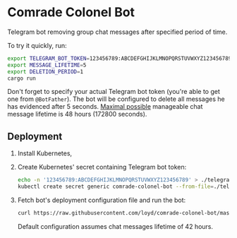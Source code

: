 # Comrade Colonel Bot

Telegram bot removing group chat messages after specified period of time.

To try it quickly, run:

```sh
export TELEGRAM_BOT_TOKEN=123456789:ABCDEFGHIJKLMNOPQRSTUVWXYZ123456789
export MESSAGE_LIFETIME=5
export DELETION_PERIOD=1
cargo run
```

Don't forget to specify your actual Telegram bot token (you're able to get one from `@BotFather`). The bot will be configured to delete all messages he has evidenced after 5 seconds. [Maximal possible](https://core.telegram.org/bots/api#deletemessage) manageable chat message lifetime is 48 hours (172800 seconds).

## Deployment

1. Install Kubernetes,

1. Create Kubernetes' secret containing Telegram bot token:

   ```sh
   echo -n '123456789:ABCDEFGHIJKLMNOPQRSTUVWXYZ123456789' > ./telegram-bot-token
   kubectl create secret generic comrade-colonel-bot --from-file=./telegram-bot-token
   ```

1. Fetch bot's deployment configuration file and run the bot:

   ```sh
   curl https://raw.githubusercontent.com/loyd/comrade-colonel-bot/master/kubernetes-deployment.yml | kubectl -f -
   ```

   Default configuration assumes chat messages lifetime of 42 hours.
